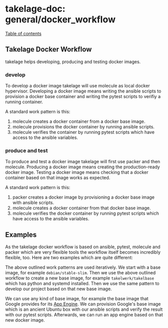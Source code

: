 # takelage-doc: general/docker_workflow

[Table of contents](../../README.md)

## Takelage Docker Workflow

takelage helps developing, producing and testing docker images.

### develop

To develop a docker image
takelage will use molecule as local docker hypervisor.
Developing a docker image means writing the ansible scripts
to provision a docker base container 
and writing the pytest scripts to verifiy a running container.

A standard work pattern is this:

1. molecule creates a docker container from a docker base image.
1. molecule provisions the docker container by running ansible scripts.
1. molecule verifies the container by running pytest scripts
   which have access to the ansible variables.

### produce and test

To produce and test a docker image
takelage will first use packer and then molecule.
Producing a docker image means creating the production-ready docker image.
Testing a docker image means 
checking that a docker container based on that image works as expected.

A standard work pattern is this:

1. packer creates a docker image 
   by provisioning a docker base image with ansible scripts.
1. molecule creates a docker container from that docker base image.
1. molecule verifies the docker container by running pytest scripts 
   which have access to the ansible variables.

## Examples

As the takelage docker workflow is based on
ansible, pytest, molecule and packer which
are very flexible tools the workflow itself
becomes incredibly flexible, too.
Here are two examples which are quite different:

The above outlined work patterns are used iteratively.
We start with a base image, for example `debian/stable-slim`.
Then we use the above outlined workflow to create a new base image,
for example `takelwerk/takelbase` which has python and systemd installed.
Then we use the same pattern to develop our project 
based on that new base image.

We can use any kind of base image, for example the base image
that Google provides for its 
[App Engine](https://cloud.google.com/appengine/).
We can provision Google's base image which is an ancient Ubuntu box
with our ansible scripts and verify the result with our pytest scripts.
Afterwards, we can run an app engine based on that new docker image.
